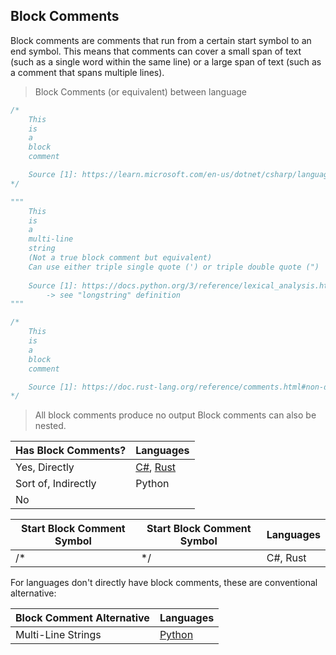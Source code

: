 ## Block Comments

Block comments are comments that run from a certain start symbol to an end symbol. This means that comments can cover a small span of text (such as a single word within the same line) or a large span of text (such as a comment that spans multiple lines).

> Block Comments (or equivalent) between language

```csharp
/*
    This
    is
    a
    block
    comment

    Source [1]: https://learn.microsoft.com/en-us/dotnet/csharp/language-reference/tokens/comments
*/
```

```python
"""
    This
    is
    a
    multi-line
    string
    (Not a true block comment but equivalent)
    Can use either triple single quote (') or triple double quote (")
    
    Source [1]: https://docs.python.org/3/reference/lexical_analysis.html#string-and-bytes-literals
        -> see "longstring" definition
"""
```

```rust
/*
    This
    is
    a
    block
    comment

    Source [1]: https://doc.rust-lang.org/reference/comments.html#non-doc-comments
*/
```

>  All block comments produce no output 
Block comments can also be nested.


| Has Block Comments? | Languages                                                                                                                                                            |
|---------------------|----------------------------------------------------------------------------------------------------------------------------------------------------------------------|
| Yes, Directly       | [C#](https://learn.microsoft.com/en-us/dotnet/csharp/language-reference/tokens/comments), [Rust](https://doc.rust-lang.org/reference/comments.html#non-doc-comments) |
| Sort of, Indirectly | Python                                                                                                                                                               |
| No                  |                                                                                                                                                                      |


| Start Block Comment Symbol | Start Block Comment Symbol | Languages |
|----------------------------|----------------------------|-----------|
| /*                         | */                         | C#, Rust  |


For languages don't directly have block comments, these are conventional alternative:

| Block Comment Alternative | Languages                                                                                     |
|---------------------------|-----------------------------------------------------------------------------------------------|
| Multi-Line Strings        | [Python](https://docs.python.org/3/reference/lexical_analysis.html#string-and-bytes-literals) |

